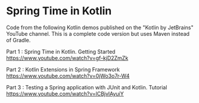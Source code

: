 # Spring Time in Kotlin

Code from the following Kotlin demos published on the "Kotlin by JetBrains" YouTube channel.  This is a complete code version but uses Maven instead of Gradle.

Part 1 : Spring Time in Kotlin. Getting Started
https://www.youtube.com/watch?v=gf-kjD2ZmZk

Part 2 : Kotlin Extensions in Spring Framework
https://www.youtube.com/watch?v=0jWo3o7r-W4

Part 3 : Testing a Spring application with JUnit and Kotlin. Tutorial
https://www.youtube.com/watch?v=lCBjvlAyuiY